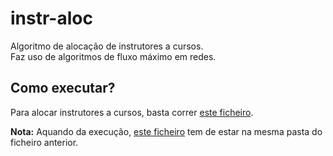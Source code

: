 # instr-aloc
Algoritmo de alocação de instrutores a cursos. \
Faz uso de algoritmos de fluxo máximo em redes.

## Como executar?

Para alocar instrutores a cursos, basta correr [este ficheiro](https://github.com/Joao03Guilherme/instr-aloc/blob/master/InstrAlocAlgorithms/InstrAlocFlow%20-%202.1.py).

**Nota:** Aquando da execução, [este ficheiro](https://github.com/Joao03Guilherme/instr-aloc/blob/master/InstrAlocAlgorithms/NetworkFlow.py) tem de estar na mesma pasta do ficheiro anterior.